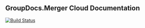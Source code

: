 ## GroupDocs.Merger Cloud Documentation

[![Build Status](https://travis-ci.com/groupdocs-merger-cloud/docs.svg?branch=master)](https://travis-ci.com/groupdocs-merger-cloud/docs)
